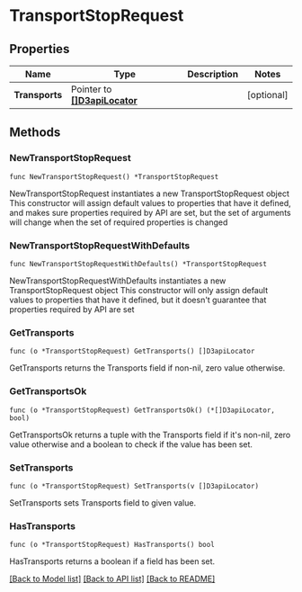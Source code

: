 # TransportStopRequest

## Properties

Name | Type | Description | Notes
------------ | ------------- | ------------- | -------------
**Transports** | Pointer to [**[]D3apiLocator**](D3apiLocator.md) |  | [optional] 

## Methods

### NewTransportStopRequest

`func NewTransportStopRequest() *TransportStopRequest`

NewTransportStopRequest instantiates a new TransportStopRequest object
This constructor will assign default values to properties that have it defined,
and makes sure properties required by API are set, but the set of arguments
will change when the set of required properties is changed

### NewTransportStopRequestWithDefaults

`func NewTransportStopRequestWithDefaults() *TransportStopRequest`

NewTransportStopRequestWithDefaults instantiates a new TransportStopRequest object
This constructor will only assign default values to properties that have it defined,
but it doesn't guarantee that properties required by API are set

### GetTransports

`func (o *TransportStopRequest) GetTransports() []D3apiLocator`

GetTransports returns the Transports field if non-nil, zero value otherwise.

### GetTransportsOk

`func (o *TransportStopRequest) GetTransportsOk() (*[]D3apiLocator, bool)`

GetTransportsOk returns a tuple with the Transports field if it's non-nil, zero value otherwise
and a boolean to check if the value has been set.

### SetTransports

`func (o *TransportStopRequest) SetTransports(v []D3apiLocator)`

SetTransports sets Transports field to given value.

### HasTransports

`func (o *TransportStopRequest) HasTransports() bool`

HasTransports returns a boolean if a field has been set.


[[Back to Model list]](../README.md#documentation-for-models) [[Back to API list]](../README.md#documentation-for-api-endpoints) [[Back to README]](../README.md)



